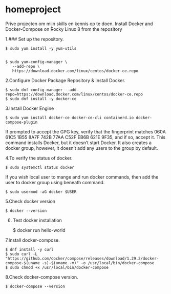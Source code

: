 # homeproject
Prive projecten om mijn skills en kennis op te doen.
Install Docker and Docker-Compose on Rocky Linux 8 from the repository

 1.### Set up the repository.
    
    
    $ sudo yum install -y yum-utils
 
 
    $ sudo yum-config-manager \
       --add-repo \
       https://download.docker.com/linux/centos/docker-ce.repo
    

2.Configure Docker Package Repository & Install Docker.
    
    
    $ sudo dnf config-manager --add-repo=https://download.docker.com/linux/centos/docker-ce.repo
    $ sudo dnf install -y docker-ce
    

3.Install Docker Engine
    
    
    $ sudo yum install docker-ce docker-ce-cli containerd.io docker-compose-plugin
    
If prompted to accept the GPG key, verify that the fingerprint matches 060A 61C5 1B55 8A7F 742B 77AA C52F EB6B 621E 9F35, and if so, accept it.
This command installs Docker, but it doesn’t start Docker. It also creates a docker group, however, it doesn’t add any users to the group by default.

4.To verify the status of docker.
    
    
    $ sudo systemctl status docker 
    

If you wish local user to mange and run docker commands, then add the user to docker group using beneath command.
    
    $ sudo usermod -aG docker $USER
    

5.Check docker version
    
    
    $ docker --version
    

6. Test docker installation
    
    $ docker run hello-world
    
    
7.Install docker-compose.
    

    $ dnf install -y curl
    $ sudo curl -L "https://github.com/docker/compose/releases/download/1.29.2/docker-compose-$(uname -s)-$(uname -m)" -o /usr/local/bin/docker-compose
    $ sudo chmod +x /usr/local/bin/docker-compose
    

8.Check docker-compose version.
    

    $ docker-compose --version
    

